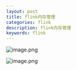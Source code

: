 ```yaml
---
layout: post
title: flink内存管理
categories: flink
description: flink内存管理
keywords: flink
---
```


 <meta name="referrer" content="no-referrer"/>

![image.png](https://cdn.nlark.com/yuque/0/2021/png/659846/1637317528217-7325bd4b-c313-4955-b1f1-025d21847063.png#clientId=u8f059882-3644-4&from=paste&height=355&id=u3cd11f25&margin=%5Bobject%20Object%5D&name=image.png&originHeight=381&originWidth=736&originalType=binary&ratio=1&size=64264&status=done&style=none&taskId=u2ae96b57-b318-42fc-b9bc-c94dfd01b9b&width=686)

![image.png](https://cdn.nlark.com/yuque/0/2021/png/659846/1637317566514-d08423d5-42de-422e-adff-ae258807935d.png#clientId=u8f059882-3644-4&from=paste&height=517&id=ua3b77ab1&margin=%5Bobject%20Object%5D&name=image.png&originHeight=582&originWidth=667&originalType=binary&ratio=1&size=106747&status=done&style=none&taskId=u36e7e0d2-3ef7-4847-abd9-b995b132afb&width=592.5)
